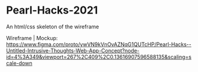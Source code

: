 # Pearl-Hacks-2021
An html/css skeleton of the wireframe



Wireframe | Mockup:
https://www.figma.com/proto/ywVN9kVnOvAZNqG1QUTcHP/Pearl-Hacks--Untitled-Intrusive-Thoughts-Web-App-Concept?node-id=4%3A349&viewport=267%2C409%2C0.13616907596588135&scaling=scale-down
